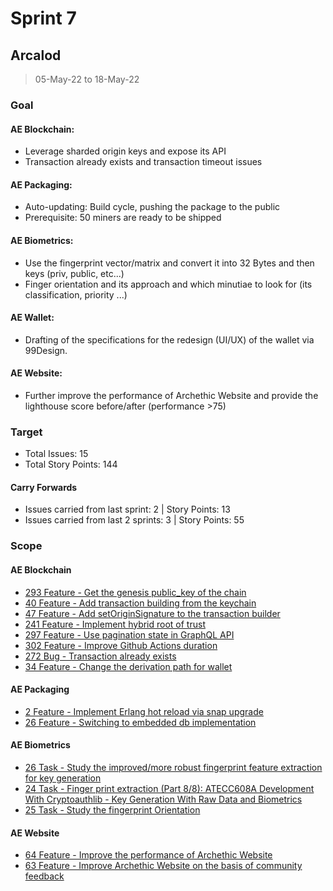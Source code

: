 # Sprint 7

## Arcalod

> 05-May-22 to 18-May-22

### Goal

#### AE Blockchain:
- Leverage sharded origin keys and expose its API
- Transaction already exists and transaction timeout issues

#### AE Packaging: 
- Auto-updating: Build cycle, pushing the package to the public
- Prerequisite: 50 miners are ready to be shipped

#### AE Biometrics: 
- Use the fingerprint vector/matrix and convert it into 32 Bytes and then keys (priv, public, etc...)
- Finger orientation and its approach and which minutiae to look for (its classification, priority ...)

#### AE Wallet:
- Drafting of the specifications for the redesign (UI/UX) of the wallet via 99Design.

#### AE Website: 
- Further improve the performance of Archethic Website and provide the lighthouse score before/after (performance >75)

### Target
- Total Issues: 15
- Total Story Points: 144

#### Carry Forwards
- Issues carried from last sprint: 2 | Story Points: 13
- Issues carried from last 2 sprints: 3 | Story Points: 55

### Scope

#### AE Blockchain
 - [293 Feature - Get the genesis public_key of the chain](https://github.com/archethic-foundation/archethic-node/issues/293)
 - [40 Feature - Add transaction building from the keychain](https://github.com/archethic-foundation/libjs/issues/40)
 - [47 Feature - Add setOriginSignature to the transaction builder](https://github.com/archethic-foundation/libjs/issues/47)
 - [241 Feature - Implement hybrid root of trust](https://github.com/archethic-foundation/archethic-node/issues/241)
 - [297 Feature - Use pagination state in GraphQL API](https://github.com/archethic-foundation/archethic-node/issues/297)
 - [302 Feature - Improve Github Actions duration](https://github.com/archethic-foundation/archethic-node/issues/302)
 - [272 Bug - Transaction already exists](https://github.com/archethic-foundation/archethic-node/issues/272)
 - [34 Feature - Change the derivation path for wallet](https://github.com/archethic-foundation/archethic-ledger/issues/34)




#### AE Packaging
 - [2 Feature - Implement Erlang hot reload via snap upgrade](https://github.com/archethic-foundation/archethic-snap/issues/2)
 - [26 Feature - Switching to embedded db implementation](https://github.com/archethic-foundation/archethic-snap/issues/26)



#### AE Biometrics
 - [26 Task - Study the improved/more robust fingerprint feature extraction for key generation](https://github.com/archethic-foundation/biometrics/issues/26)
 - [24 Task - Finger print extraction (Part 8/8): ATECC608A Development With Cryptoauthlib - Key Generation With Raw Data and Biometrics](https://github.com/archethic-foundation/biometrics/issues/24)
 - [25 Task - Study the fingerprint Orientation](https://github.com/archethic-foundation/biometrics/issues/25)



#### AE Website
 - [64 Feature - Improve the performance of Archethic Website](https://github.com/archethic-foundation/archethic-website/issues/64)
 - [63 Feature - Improve Archethic Website on the basis of community feedback](https://github.com/archethic-foundation/archethic-website/issues/63)
